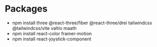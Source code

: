 # Packages
- npm install three @react-three/fiber @react-three/drei tailwindcss @tailwindcss/vite valtio maath
- npm install react-color framer-motion
- npm install react-joystick-component
